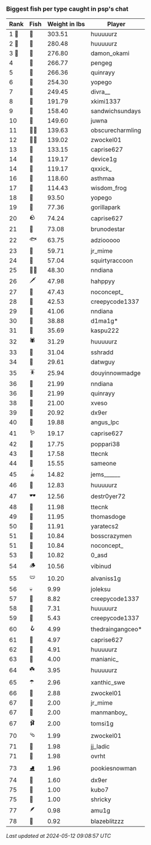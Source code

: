### Biggest fish per type caught in psp's chat
| Rank | Fish | Weight in lbs | Player |
|------|--------|-----------|---------|
| 1 🥇  | 🐳 | 303.51 | huuuuurz |
| 2 🥈  | 🦑 | 280.48 | huuuuurz |
| 3 🥉  | 🐉 | 276.80 | damon_okami |
| 4  | 🐍 | 266.77 | pengeg |
| 5  | 🦕 | 266.36 | quinrayy |
| 6  | 🐢 | 254.30 | yopego |
| 7  | 🦈 | 249.45 | divra__ |
| 8  | 🐙 | 191.79 | xkimi1337 |
| 9  | 🐋 | 158.40 | sandwichsundays |
| 10  | 🐊 | 149.60 | juwna |
| 11  | 🧞‍♂ | 139.63 | obscurecharmling |
| 12  | 🧜‍♀️ | 139.02 | zwockel01 |
| 13  | 🦭 | 133.15 | caprise627 |
| 14  | 🦞 | 119.17 | device1g |
| 14  | 🐬 | 119.17 | qxxick_ |
| 16  | 🧟 | 118.60 | asthmaa |
| 17  | 🦪 | 114.43 | wisdom_frog |
| 18  | 🪸 | 93.50 | yopego |
| 19  | 🦇 | 77.36 | gorillapark |
| 20  | 🪨 | 74.24 | caprise627 |
| 21  | 👑 | 73.08 | brunodestar |
| 22  | 🐟 | 63.75 | adziooooo |
| 23  | 📱 | 59.71 | jr_mime |
| 24  | 🦐 | 57.04 | squirtyraccoon |
| 25  | 🐻‍❄ | 48.30 | nndiana |
| 26  | 🗡️ | 47.98 | hahppyy |
| 27  | 🐸 | 47.43 | noconcept_ |
| 28  | 🦫 | 42.53 | creepycode1337 |
| 29  | 🐧 | 41.06 | nndiana |
| 30  | 🦀 | 38.88 | d1ma1g* |
| 31  | 🐡 | 35.69 | kaspu222 |
| 32  | 🕷️ | 31.29 | huuuuurz |
| 33  | 🥒 | 31.04 | sshradd |
| 34  | 🧽 | 29.61 | datwguy |
| 35  | 🪳 | 25.94 | douyinnowmadge |
| 36  | 🦠 | 21.99 | nndiana |
| 36  | 🐠 | 21.99 | quinrayy |
| 38  | 🪼 | 21.00 | xveso |
| 39  | 🎰 | 20.92 | dx9er |
| 40  | 🦦 | 19.88 | angus_lpc |
| 41  | 🪱 | 19.17 | caprise627 |
| 42  | 🧭 | 17.75 | poppari38 |
| 43  | 🍄 | 17.58 | ttecnk |
| 44  | 🦆 | 15.55 | sameone |
| 45  | 🪀 | 14.82 | jems______ |
| 46  | 🧃 | 12.83 | huuuuurz |
| 47  | 🕶️ | 12.56 | destr0yer72 |
| 48  | 👒 | 11.98 | ttecnk |
| 49  | 🐌 | 11.95 | thomasdoge |
| 50  | 🧸 | 11.91 | yaratecs2 |
| 51  | 🦎 | 10.84 | bosscrazymen |
| 51  | 🧊 | 10.84 | noconcept_ |
| 53  | 🎱 | 10.82 | 0_asd |
| 54  | 🪵 | 10.56 | vibinud |
| 55  | 🩲 | 10.20 | alvaniss1g |
| 56  | 💀 | 9.99 | joleksu |
| 57  | 🪺 | 8.82 | creepycode1337 |
| 58  | 🪹 | 7.31 | huuuuurz |
| 59  | 🧵 | 5.43 | creepycode1337 |
| 60  | 🪝 | 4.99 | thedraingangceo* |
| 61  | 🎏 | 4.97 | caprise627 |
| 62  | 🥫 | 4.91 | huuuuurz |
| 63  | 🐚 | 4.00 | manianic_ |
| 64  | ☘️ | 3.95 | huuuuurz |
| 65  | ☂️ | 2.96 | xanthic_swe |
| 66  | 🌹 | 2.88 | zwockel01 |
| 67  | 👢 | 2.00 | jr_mime |
| 67  | 🧦 | 2.00 | manmanboy_ |
| 67  | 🩰 | 2.00 | tomsi1g |
| 70  | 🩴 | 1.99 | zwockel01 |
| 71  | 👟 | 1.98 | jj_ladic |
| 71  | 🥪 | 1.98 | ovrht |
| 73  | ⛸️ | 1.96 | pookiesnowman |
| 74  | 🍬 | 1.60 | dx9er |
| 75  | 🧤 | 1.00 | kubo7 |
| 75  | 🌿 | 1.00 | shricky |
| 77  | 🪶 | 0.98 | amu1g |
| 78  | 🧣 | 0.92 | blazeblitzzz |

_Last updated at 2024-05-12 09:08:57 UTC_
